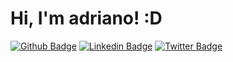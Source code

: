# Hi, I'm adriano! :D

[![Github Badge](https://img.shields.io/badge/-Github-000?style=flat-square&logo=Github&logoColor=white&link=https://github.com/adrianocajado)](https://github.com/adrianocajado)
[![Linkedin Badge](https://img.shields.io/badge/-LinkedIn-blue?style=flat-square&logo=Linkedin&logoColor=white&link=https://www.linkedin.com/in/adriano-cajado-7a8987189/)](https://www.linkedin.com/in/adriano-cajado-7a8987189/)
[![Twitter Badge](https://img.shields.io/badge/-Twitter-1ca0f1?style=flat-square&labelColor=1ca0f1&logo=twitter&logoColor=white&link=https://twitter.com/fagnerpsantos)](https://twitter.com/a_cajado)

